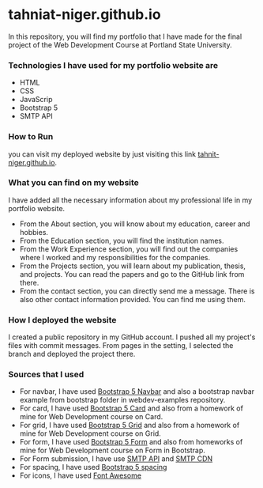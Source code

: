# tahniat-niger.github.io

In this repository, you will find my portfolio that I have made for the final project of the Web Development Course at Portland State University.

### Technologies I have used for my portfolio website are

- HTML
- CSS
- JavaScrip
- Bootstrap 5
- SMTP API

### How to Run

you can visit my deployed website by just visiting this link [tahnit-niger.github.io](https://tahniat-niger.github.io/).

### What you can find on my website

I have added all the necessary information about my professional life in my portfolio website.

- From the About section, you will know about my education, career and hobbies.
- From the Education section, you will find the institution names.
- From the Work Experience section, you will find out the companies where I worked and my responsibilities for the companies.
- From the Projects section, you will learn about my publication, thesis, and projects. You can read the papers and go to the GitHub link from there.
- From the contact section, you can directly send me a message. There is also other contact information provided. You can find me using them.

### How I deployed the website

I created a public repository in my GitHub account. I pushed all my project's files with commit messages. From pages in the setting, I selected the branch and deployed the project there.

### Sources that I used

- For navbar, I have used [Bootstrap 5 Navbar](https://getbootstrap.com/docs/5.0/components/navs-tabs/) and also a bootstrap navbar example from bootstrap folder in webdev-examples repository.
- For card, I have used [Bootstrap 5 Card](https://getbootstrap.com/docs/5.0/components/card/) and also from a homework of mine for Web Development course on Card.
- For grid, I have used [Bootstrap 5 Grid](https://getbootstrap.com/docs/5.0/layout/grid/) and also from a homework of mine for Web Development course on Grid.
- For form, I have used [Bootstrap 5 Form](https://getbootstrap.com/docs/5.0/forms/overview/) and also from homeworks of mine for Web Development course on Form in Bootstrap.
- For Form submission, I have use [SMTP API](https://elasticemail.com/) and [SMTP CDN](https://smtpjs.com/)
- For spacing, I have used [Bootstrap 5 spacing](https://getbootstrap.com/docs/5.0/utilities/spacing/)
- For icons, I have used [Font Awesome](https://fontawesome.com/)
